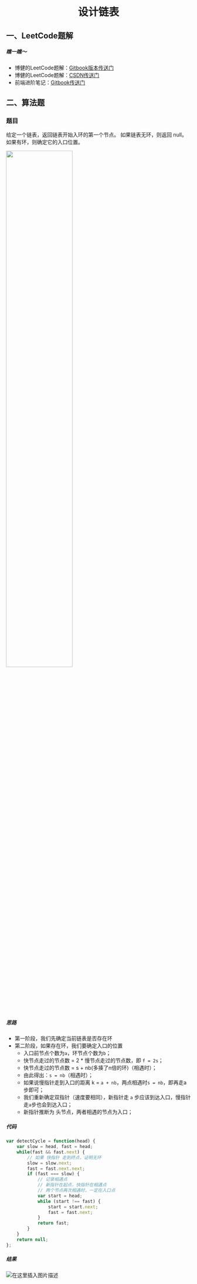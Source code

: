 <!--
 * @desc:
 * @Author: 余光
 * @Email: webbj97@163.com
 * @Date: 2020-05-06 18:36:06
 -->
<h1 align=center>设计链表</h1>

## 一、LeetCode题解
##### 瞧一瞧～
* 博健的LeetCode题解：[Gitbook版本传送门](https://webbj97.github.io/leetCode-Js/)
* 博健的LeetCode题解：[CSDN传送门](https://blog.csdn.net/jbj6568839z/article/details/103808459)
* 前端进阶笔记：[Gitbook传送门](https://webbj97.github.io/summary/)

## 二、算法题
### 题目

给定一个链表，返回链表开始入环的第一个节点。 如果链表无环，则返回 null。如果有环，则确定它的入口位置。



<img src="https://img-blog.csdnimg.cn/2020050616411412.png?x-oss-process=image/watermark,type_ZmFuZ3poZW5naGVpdGk,shadow_10,text_aHR0cHM6Ly9ibG9nLmNzZG4ubmV0L2piajY1Njg4Mzl6,size_16,color_FFFFFF,t_70" width="60%" />

##### 思路
* 第一阶段，我们先确定当前链表是否存在环
* 第二阶段，如果存在环，我们要确定入口的位置
	- 入口前节点个数为`a`，环节点个数为`b`；
	- 快节点走过的节点数 = 2 * 慢节点走过的节点数，即 `f = 2s`；
	- 快节点走过的节点数 = s + nb(多揍了n倍的环)（相遇时）；
	- 由此得出：`s = nb`（相遇时）；
	- 如果说慢指针走到入口的距离 k = `a + nb`，两点相遇时`s = nb`，即再走a步即可；
	- 我们重新确定双指针（速度要相同），新指针走 `a` 步应该到达入口，慢指针走`a`步也会到达入口；
	- 新指针推断为 头节点，两者相遇的节点为入口；

##### 代码
```js
var detectCycle = function(head) {
    var slow = head, fast = head;
    while(fast && fast.next) {
        // 如果 快指针 走到终点，证明无环
        slow = slow.next;
        fast = fast.next.next;
        if (fast === slow) {
            // 记录相遇点
            // 新指针在起点，快指针在相遇点
            // 两个节点再次相遇时，一定在入口点
            var start = head;
            while (start !== fast) {
                start = start.next;
                fast = fast.next;
            }
            return fast;
        }
    }
    return null;
};
```

##### 结果
![在这里插入图片描述](https://img-blog.csdnimg.cn/20200506170917118.png?x-oss-process=image/watermark,type_ZmFuZ3poZW5naGVpdGk,shadow_10,text_aHR0cHM6Ly9ibG9nLmNzZG4ubmV0L2piajY1Njg4Mzl6,size_16,color_FFFFFF,t_70)

